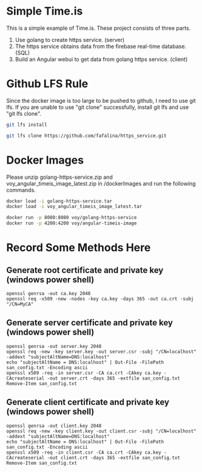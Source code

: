 # Simple Time.is
This is a simple example of Time.is. These project consists of three parts.
1. Use golang to create https service. (server)
2. The https service obtains data from the firebase real-time database. (SQL)
3. Build an Angular webui to get data from golang https service. (client)

# Github LFS Rule
Since the docker image is too large to be pushed to github, I need to use git lfs.
If you are unable to use "git clone" successfully, install git lfs and use "git lfs clone".
```bash
git lfs install
```
```bash
git lfs clone https://github.com/fafalina/https_service.git
```

# Docker Images
Please unzip golang-https-service.zip and voy_angular_timeis_image_latest.zip in /dockerImages and run the following commands.
```bash
docker load -i golang-https-service.tar
docker load -i voy_angular_timeis_image_latest.tar

docker run -p 8080:8080 voy/golang-https-service
docker run -p 4200:4200 voy/angular-timeis-image
```

# Record Some Methods Here
## Generate root certificate and private key (windows power shell)
```shell
openssl genrsa -out ca.key 2048
openssl req -x509 -new -nodes -key ca.key -days 365 -out ca.crt -subj "/CN=MyCA"
```

## Generate server certificate and private key (windows power shell)
```shell
openssl genrsa -out server.key 2048
openssl req -new -key server.key -out server.csr -subj "/CN=localhost" -addext "subjectAltName=DNS:localhost"
echo "subjectAltName = DNS:localhost" | Out-File -FilePath san_config.txt -Encoding ascii
openssl x509 -req -in server.csr -CA ca.crt -CAkey ca.key -CAcreateserial -out server.crt -days 365 -extfile san_config.txt
Remove-Item san_config.txt
```

## Generate client certificate and private key (windows power shell)
```shell
openssl genrsa -out client.key 2048
openssl req -new -key client.key -out client.csr -subj "/CN=localhost" -addext "subjectAltName=DNS:localhost"
echo "subjectAltName = DNS:localhost" | Out-File -FilePath san_config.txt -Encoding ascii
openssl x509 -req -in client.csr -CA ca.crt -CAkey ca.key -CAcreateserial -out client.crt -days 365 -extfile san_config.txt
Remove-Item san_config.txt
```
